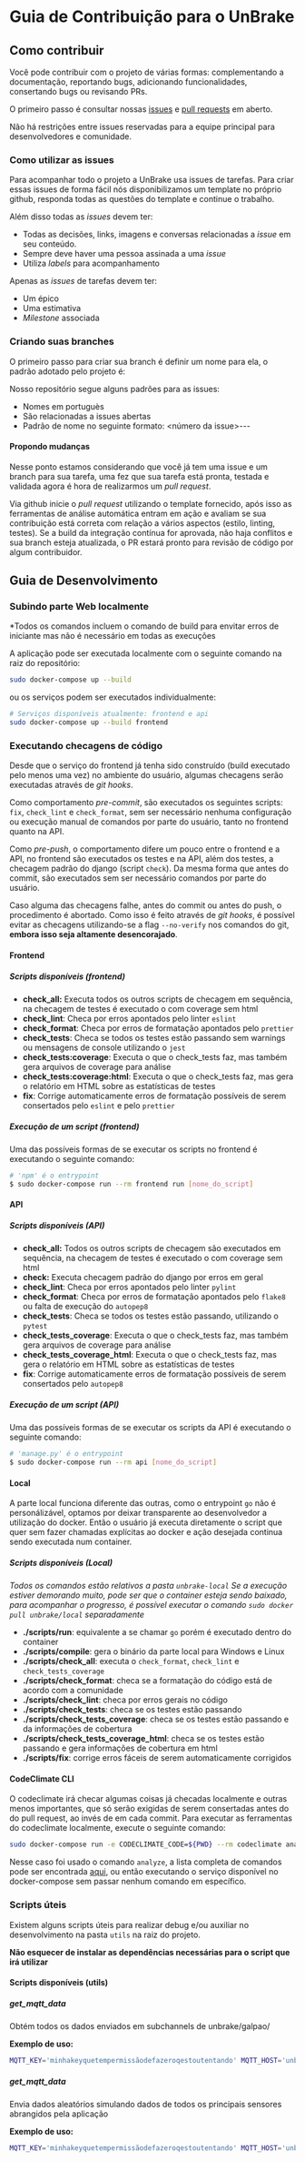 # Guia de Contribuição para o UnBrake

## Como contribuir

Você pode contribuir com o projeto de várias formas: complementando a
documentação, reportando bugs, adicionando funcionalidades, consertando bugs
ou revisando PRs.

O primeiro passo é consultar nossas
[issues](https://github.com/fga-eps-mds/2019.1-unbrake/issues) e
[pull requests](https://github.com/fga-eps-mds/2019.1-unbrake/pulls)
em aberto.

Não há restrições entre issues reservadas para a equipe principal para
desenvolvedores e comunidade.

### Como utilizar as issues

Para acompanhar todo o projeto a UnBrake usa issues de tarefas. Para criar essas
issues de forma fácil nós disponibilizamos um template no próprio github,
responda todas as questões do template e continue o trabalho.

Além disso todas as *issues* devem ter:

* Todas as decisões, links, imagens e conversas relacionadas a *issue* em seu conteúdo.
* Sempre deve haver uma pessoa assinada a uma *issue*
* Utiliza *labels* para acompanhamento

Apenas as *issues* de tarefas devem ter:

* Um épico
* Uma estimativa
* *Milestone* associada

### Criando suas branches

O primeiro passo para criar sua branch é definir um nome para ela, o padrão
adotado pelo projeto é:

Nosso repositório segue alguns padrões para as issues:

* Nomes em portuguès
* São relacionadas a issues abertas
* Padrão de nome no seguinte formato: <número da issue>-<titulo>-<da>-<issue>

#### Propondo mudanças

Nesse ponto estamos considerando que você já tem uma issue e um branch para sua
tarefa, uma fez que sua tarefa está pronta, testada e validada agora é hora de
realizarmos um *pull request*.

Via github inicie o *pull request* utilizando o template fornecido, após isso as
ferramentas de análise automática entram em ação e avaliam se sua contribuição
está correta com relação a vários aspectos (estilo, linting, testes).
Se a build da integração contínua for aprovada, não haja conflitos e sua branch
esteja atualizada, o PR estará pronto para revisão de código por algum
contribuidor.

## Guia de Desenvolvimento
### Subindo parte Web localmente

*Todos os comandos incluem o comando de build para envitar erros de iniciante
mas não é necessário em todas as execuções

A aplicação pode ser executada localmente com o seguinte comando na raiz do repositório:

``` bash
sudo docker-compose up --build
```

ou os serviços podem ser executados individualmente:

``` bash
# Serviços disponíveis atualmente: frontend e api
sudo docker-compose up --build frontend
```

### Executando checagens de código

Desde que o serviço do frontend já tenha sido construído
(build executado pelo menos uma vez) no ambiente do usuário, algumas checagens
serão executadas através de _git hooks_.

Como comportamento _pre-commit_, são executados os seguintes scripts: `fix`,
`check_lint` e `check_format`, sem ser necessário nenhuma configuração ou
execução manual de comandos por parte do usuário, tanto no frontend quanto na API.

Como _pre-push_, o comportamento difere um pouco entre o frontend e a API, no
frontend são executados os testes e na API, além dos testes, a checagem padrão
do django (script `check`). Da mesma forma que antes do commit, são executados
sem ser necessário comandos por parte do usuário.

Caso alguma das checagens falhe, antes do commit ou antes do push, o
procedimento é abortado. Como isso é feito através de _git hooks_, é possível
evitar as checagens utilizando-se a flag `--no-verify` nos comandos do git,
**embora isso seja altamente desencorajado**.

#### Frontend

##### Scripts disponíveis (frontend)

* **check_all:** Executa todos os outros scripts de checagem em sequência,
  na checagem de testes é executado o com coverage sem html
* **check_lint**: Checa por erros apontados pelo linter `eslint`
* **check_format**: Checa por erros de formatação apontados pelo `prettier`
* **check_tests**: Checa se todos os testes estão passando sem warnings ou
  mensagens de console utilizando o `jest`
* **check_tests:coverage**: Executa o que o check_tests faz, mas também
  gera arquivos de coverage para análise
* **check_tests:coverage:html**:  Executa o que o check_tests faz, mas gera
  o relatório em HTML sobre as estatísticas de testes
* **fix**: Corrige automaticamente erros de formatação possíveis de serem
  consertados pelo `eslint` e pelo `prettier`

##### Execução de um script (frontend)

Uma das possíveis formas de se executar os scripts no
frontend é executando o seguinte comando:

``` bash
# 'npm' é o entrypoint
$ sudo docker-compose run --rm frontend run [nome_do_script]
```

#### API

##### Scripts disponíveis (API)

* **check_all:** Todos os outros scripts de checagem são executados
  em sequência, na checagem de testes é executado o com coverage sem html
* **check:** Executa checagem padrão do django por erros em geral
* **check_lint**: Checa por erros apontados pelo linter `pylint`
* **check_format**: Checa por erros de formatação apontados pelo `flake8`
  ou falta de execução do `autopep8`
* **check_tests**: Checa se todos os testes estão passando, utilizando o `pytest`
* **check_tests_coverage**: Executa o que o check_tests faz, mas também gera
  arquivos de coverage para análise
* **check_tests_coverage_html**:  Executa o que o check_tests faz, mas gera o
  relatório em HTML sobre as estatísticas de testes
* **fix**: Corrige automaticamente erros de formatação possíveis de serem
  consertados pelo `autopep8`

##### Execução de um script (API)

Uma das possíveis formas de se executar os scripts da API
  é executando o seguinte comando:

``` bash
# 'manage.py' é o entrypoint
$ sudo docker-compose run --rm api [nome_do_script]
```

#### Local

A parte local funciona diferente das outras, como o entrypoint `go` não é
personálizável, optamos por deixar transparente ao desenvolvedor a
utilização do docker. Então o usuário já executa diretamente o script
que quer sem fazer chamadas explícitas ao docker e ação desejada
continua sendo executada num container.

##### Scripts disponíveis (Local)
_Todos os comandos estão relativos a pasta `unbrake-local`_
_Se a execução estiver demorando muito, pode ser que o container esteja sendo baixado,
para acompanhar o progresso, é possível executar o comando `sudo docker pull unbrake/local` separadamente_

* **./scripts/run**: equivalente a se chamar `go` porém é executado dentro do container
* **./scripts/compile**: gera o binário da parte local para Windows e Linux
* **./scripts/check_all**: executa o `check_format`, `check_lint` e `check_tests_coverage`
* **./scripts/check_format**: checa se a formatação do código está de acordo com a comunidade
* **./scripts/check_lint**: checa por erros gerais no código
* **./scripts/check_tests**: checa se os testes estão passando
* **./scripts/check_tests_coverage**: checa se os testes estão passando e da informações de cobertura
* **./scripts/check_tests_coverage_html**: checa se os testes estão passando e gera informações de cobertura em html
* **./scripts/fix**: corrige erros fáceis de serem automaticamente corrigidos


#### CodeClimate CLI

O codeclimate irá checar algumas coisas já checadas localmente e outras
menos importantes, que só serão exigidas de serem consertadas antes do
do pull request, ao invés de em cada commit.
Para executar as ferramentas do codeclimate localmente, execute o seguinte comando:

``` bash
sudo docker-compose run -e CODECLIMATE_CODE=${PWD} --rm codeclimate analyze
```

Nesse caso foi usado o comando `analyze`, a lista completa de comandos
pode ser encontrada [aqui](/codeclimate/codeclimate#commands),
ou então executando o serviço disponível no docker-compose sem passar nenhum
comando em específico.

### Scripts úteis

Existem alguns scripts úteis para realizar debug e/ou auxiliar no desenvolvimento na pasta `utils` na raiz do projeto.

**Não esquecer de instalar as dependências necessárias para o script que irá utilizar**

#### Scripts disponíveis (utils)

##### get_mqtt_data

Obtém todos os dados enviados em subchannels de unbrake/galpao/

**Exemplo de uso:**
``` sh
MQTT_KEY='minhakeyquetempermissãodefazeroqestoutentando' MQTT_HOST='unbrake-hom.ml' python3 get_mqtt_data.py
```

##### get_mqtt_data

Envia dados aleatórios simulando dados de todos os principais sensores abrangidos pela aplicação

**Exemplo de uso:**
``` sh
MQTT_KEY='minhakeyquetempermissãodefazeroqestoutentando' MQTT_HOST='unbrake.ml' python3 send_mqtt_mock_data.py
```
